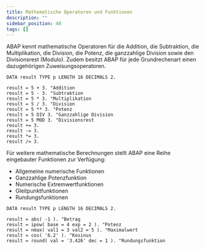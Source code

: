 ```yaml
---
title: Mathematische Operatoren und Funktionen
description: ""
sidebar_position: 40
tags: []
---
```


ABAP kennt mathematische Operatoren für die Addition, die Subtraktion, die Multiplikation, die Division, die Potenz, die ganzzahlige Division sowie den Divisionsrest (Modulo). Zudem besitzt ABAP für jede Grundrechenart einen dazugehörigen Zuweisungsoperatoren.

```abap
DATA result TYPE p LENGTH 16 DECIMALS 2.

result = 5 + 3. "Addition
result = 5 - 3. "Subtraktion
result = 5 * 3. "Multiplikation
result = 5 / 3. "Division
result = 5 ** 3. "Potenz
result = 5 DIV 3. "Ganzzahlige Division
result = 5 MOD 3. "Divisionsrest
result += 3.
result -= 3.
result *= 3.
result /= 3.
```

Für weitere mathematische Berechnungen stellt ABAP eine Reihe eingebauter Funktionen zur Verfügung:
- Allgemeine numerische Funktionen
- Ganzzahlige Potenzfunktion
- Numerische Extremwertfunktionen
- Gleitpunktfunktionen
- Rundungsfunktionen

```abap
DATA result TYPE p LENGTH 16 DECIMALS 2.

result = abs( -1 ). "Betrag
result = ipow( base = 4 exp = 2 ). "Potenz
result = nmax( val1 = 3 val2 = 5 ). "Maximalwert
result = cos( '6.2' ). "Kosinus
result = round( val = '3.426' dec = 1 ). "Rundungsfunktion
```
